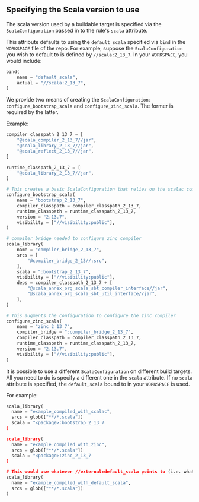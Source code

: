 ## Specifying the Scala version to use

The scala version used by a buildable target is specified via the `ScalaConfiguration` passed in to the rule's `scala` attribute.

This attribute defaults to using the `default_scala` specified via `bind` in the `WORKSPACE` file of the repo. For example, suppose the `ScalaConfiguration` you wish to default to is defined by `//scala:2_13_7`. In your `WORKSPACE`, you would include:

```python
bind(
    name = "default_scala",
    actual = "//scala:2_13_7",
)
```

We provide two means of creating the `ScalaConfiguration`: `configure_bootstrap_scala` and `configure_zinc_scala`. The former is required by the latter.

Example:

```python
compiler_classpath_2_13_7 = [
    "@scala_compiler_2_13_7//jar",
    "@scala_library_2_13_7//jar",
    "@scala_reflect_2_13_7//jar",
]

runtime_classpath_2_13_7 = [
    "@scala_library_2_13_7//jar",
]

# This creates a basic ScalaConfiguration that relies on the scalac compiler
configure_bootstrap_scala(
    name = "bootstrap_2_13_7",
    compiler_classpath = compiler_classpath_2_13_7,
    runtime_classpath = runtime_classpath_2_13_7,
    version = "2.13.7",
    visibility = ["//visibility:public"],
)

# compiler bridge needed to configure zinc compiler
scala_library(
    name = "compiler_bridge_2_13_7",
    srcs = [
        "@compiler_bridge_2_13//:src",
    ],
    scala = ":bootstrap_2_13_7",
    visibility = ["//visibility:public"],
    deps = compiler_classpath_2_13_7 + [
        "@scala_annex_org_scala_sbt_compiler_interface//jar",
        "@scala_annex_org_scala_sbt_util_interface//jar",
    ],
)

# This augments the configuration to configure the zinc compiler
configure_zinc_scala(
    name = "zinc_2_13_7",
    compiler_bridge = ":compiler_bridge_2_13_7",
    compiler_classpath = compiler_classpath_2_13_7,
    runtime_classpath = runtime_classpath_2_13_7,
    version = "2.13.7",
    visibility = ["//visibility:public"],
)
```

It is possible to use a different `ScalaConfiguration` on different build targets. All you need to do is specify a different one in the `scala` attribute. If no `scala` attribute is specified, the `default_scala` bound to in your `WORKSPACE` is used.

For example:

```python
scala_library(
  name = "example_compiled_with_scalac",
  srcs = glob(["**/*.scala"])
  scala = "<package>:bootstrap_2_13_7
)

scala_library(
  name = "example_compiled_with_zinc",
  srcs = glob(["**/*.scala"])
  scala = "<package>:zinc_2_13_7
)

# This would use whatever //external:default_scala points to (i.e. what you bind default_scala to in your WORKSPACE)
scala_library(
  name = "example_compiled_with_default_scala",
  srcs = glob(["**/*.scala"])
)
```
